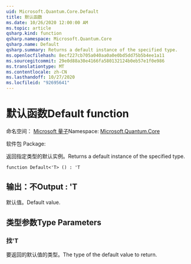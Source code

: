 ```yaml
---
uid: Microsoft.Quantum.Core.Default
title: 默认函数
ms.date: 10/26/2020 12:00:00 AM
ms.topic: article
qsharp.kind: function
qsharp.namespace: Microsoft.Quantum.Core
qsharp.name: Default
qsharp.summary: Returns a default instance of the specified type.
ms.openlocfilehash: 8ecf227cb705a040aa0a0e0bd5dd75b5b4ee1a11
ms.sourcegitcommit: 29e0d88a30e4166fa580132124b0eb57e1f0e986
ms.translationtype: MT
ms.contentlocale: zh-CN
ms.lasthandoff: 10/27/2020
ms.locfileid: "92695641"
---
```

# <a name="default-function"></a><span data-ttu-id="cdc4d-102">默认函数</span><span class="sxs-lookup"><span data-stu-id="cdc4d-102">Default function</span></span>

<span data-ttu-id="cdc4d-103">命名空间： [Microsoft 量子](xref:Microsoft.Quantum.Core)</span><span class="sxs-lookup"><span data-stu-id="cdc4d-103">Namespace: [Microsoft.Quantum.Core](xref:Microsoft.Quantum.Core)</span></span>

<span data-ttu-id="cdc4d-104">软件包 [](https://nuget.org/packages/)</span><span class="sxs-lookup"><span data-stu-id="cdc4d-104">Package: [](https://nuget.org/packages/)</span></span>


<span data-ttu-id="cdc4d-105">返回指定类型的默认实例。</span><span class="sxs-lookup"><span data-stu-id="cdc4d-105">Returns a default instance of the specified type.</span></span>

```qsharp
function Default<'T> () : 'T
```


## <a name="output--t"></a><span data-ttu-id="cdc4d-106">输出：不</span><span class="sxs-lookup"><span data-stu-id="cdc4d-106">Output : 'T</span></span>

<span data-ttu-id="cdc4d-107">默认值。</span><span class="sxs-lookup"><span data-stu-id="cdc4d-107">Default value.</span></span>

## <a name="type-parameters"></a><span data-ttu-id="cdc4d-108">类型参数</span><span class="sxs-lookup"><span data-stu-id="cdc4d-108">Type Parameters</span></span>

### <a name="t"></a><span data-ttu-id="cdc4d-109">找</span><span class="sxs-lookup"><span data-stu-id="cdc4d-109">'T</span></span>

<span data-ttu-id="cdc4d-110">要返回的默认值的类型。</span><span class="sxs-lookup"><span data-stu-id="cdc4d-110">The type of the default value to return.</span></span>